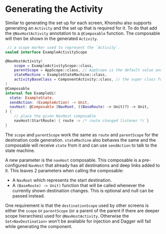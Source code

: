 # Generating the Activity

Similar to generating the set up for each screen, Khonshu also supports generating
an `Activity` and the set up that is required for it. To do that add the
`@NavHostActivity` annotation to a `@Composable` function. The composable will then
be shown in the generated `Activity`.

```kotlin
 // a scope marker used to represent the `Activity`.
sealed interface ExampleActivityScope

@NavHostActivity(
    scope = ExampleActivityScope::class,
    parentScope = AppScope::class, // AppScope is the default value and can be omitted
    stateMachine = ExampleStateMachine::class,
    activityBaseClass = ComponentActivity::class, // the super class for the generated activity
)
@Composable
internal fun ExampleUi(
  state: ExampleState,
  sendAction: (ExampleAction) -> Unit,
  navHost: @Composable (NavRoot, ((BaseRoute) -> Unit)?) -> Unit,
) {
    // place the given NavHost composable
    navHost(StartRoute) { route -> /* route changed listener */ }
}
```

The `scope` and `parentScope` work the same as `route` and `parentScope` for the destination code
generation. `stateMachine` also behaves the same and the composable will receive `state` from
it and can use `sendAction` to talk to the state machine.

A new parameter is the `navHost` composable. This composable is a pre-configured `NavHost` that
already has all destinations and deep links added to it. This leaves 2 parameters when calling
the composable:
- A `NavRoot` which represents the start destination.
- A `(BaseRoute) -> Unit)` function that will be called whenever the currently shown destination
  changes. This is optional and null can be passed instead.

One requirement is that the `destinationScope` used by other screens is either the `scope` or
`parentScope` (or a parent of the parent if there are deeper scope hierarchies) used for
`@NavHostActivity`. Otherwise the `Set<NavDestination>` won't be available
for injection and Dagger will fail while generating the component.
